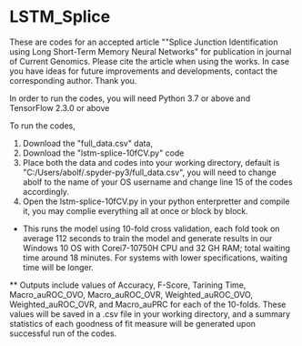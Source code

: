# LSTM_Splice

These are codes for an accepted article ""Splice Junction Identification using Long Short-Term Memory Neural Networks" for publication in journal of Current Genomics. Please cite the article when using the works. In case you have ideas for future improvements and developments, contact the corresponding author. Thank you.

In order to run the codes, you will need Python 3.7 or above and TensorFlow 2.3.0 or above

To run the codes, 
1. Download the "full_data.csv" data, 
2. Download the "lstm-splice-10fCV.py" code
3. Place both the data and codes into your working directory, default is "C:/Users/abolf/.spyder-py3/full_data.csv", you will need to change abolf to the name of your OS username and change line 15 of the codes accordingly. 
4. Open the lstm-splice-10fCV.py in your python enterpretter and compile it, you may complie everything all at once or block by block. 

* This runs the model using 10-fold cross validation, each fold took on average 112 seconds to train the model and generate results in our Windows 10 OS with Corei7-10750H CPU and 32 GH RAM; total waiting time around 18 minutes. For systems with lower specifications, waiting time will be longer.

** Outputs include values of Accuracy, F-Score, Tarining Time, Macro_auROC_OVO, Macro_auROC_OVR, Weighted_auROC_OVO, Weighted_auROC_OVR, and Macro_auPRC for each of the 10-folds. These values will be saved in a .csv file in your working directory, and a summary statistics of each goodness of fit measure will be generated upon successful run of the codes. 
